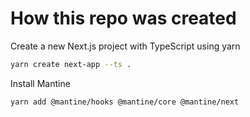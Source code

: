 # How this repo was created

Create a new Next.js project with TypeScript using yarn
```bash
yarn create next-app --ts . 
```

Install Mantine
```bash
yarn add @mantine/hooks @mantine/core @mantine/next
```